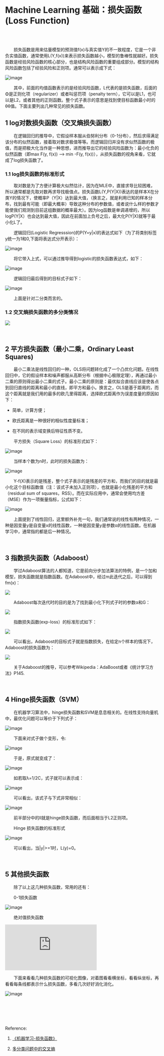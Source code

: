 # Machine Learning 基础：损失函数(Loss Function)


<br>
<br>

&emsp;&emsp;损失函数是用来估量模型的预测值f(x)与真实值Y的不一致程度，它是一个非负实值函数，通常使用L(Y,f(x))来表示损失函数越小，模型的鲁棒性就越好。损失函数是经验风险函数的核心部分，也是结构风险函数的重要组成部分。模型的结构风险函数包括了经验风险和正则项。通常可以表示成下式：

![image](http://upload-images.jianshu.io/upload_images/10947003-547334ddc8930fd7?imageMogr2/auto-orient/strip%7CimageView2/2/w/1240)

&emsp;&emsp;其中，前面的均值函数表示的是经验风险函数，L代表的是损失函数，后面的Φ是正则化项（regularizer）或者叫惩罚项（penalty term），它可以是L1，也可以是L2，或者其他的正则函数。整个式子表示的意思是找到使目标函数最小时的θθ值。下面主要列出几种常见的损失函数。
 
 
## 1 log对数损失函数（交叉熵损失函数）

&emsp;&emsp;在逻辑回归的推导中，它假设样本服从伯努利分布（0-1分布），然后求得满足该分布的似然函数，接着取对数求极值等等。而逻辑回归并没有求似然函数的极值，而是把极大化当作是一种思想，进而推导出它的经验风险函数为：最小化负的似然函数（即max F(y, f(x)) —-> min -F(y, f(x))），从损失函数的视角来看，它就成了log损失函数了。
 
### 1.1 log损失函数的标准形式

&emsp;&emsp;取对数是为了方便计算极大似然估计，因为在MLE中，直接求导比较困难，所以通常都是先取对数再求导找极值点。损失函数L(Y,P(Y|X))表达的是样本X在分类Y的情况下，使概率P（Y|X）达到最大值，（换言之，就是利用已知的样本分布，找到最有可能（即最大概率）导致这种分布的参数值，或者说什么样的参数才能使我们观测到目前这组数据的概率最大）。因为log函数是单调递增的，所以logP(Y|X）也会达到最大值，因此在前面加上负号之后，最大化P(Y|X)就等于最小化L了。

&emsp;&emsp;逻辑回归(Logistic Regresssion)的P(Y=y|x)的表达式如下（为了将类别标签y统一为1和0,下面将表达式分开表示）：

![image](http://upload-images.jianshu.io/upload_images/10947003-abb8c33ee284f6fa?imageMogr2/auto-orient/strip%7CimageView2/2/w/1240)

&emsp;&emsp;将它带入上式，可以通过推导得到logistic的损失函数表达式，如下：

![image](http://upload-images.jianshu.io/upload_images/10947003-374e622e2ead81a4?imageMogr2/auto-orient/strip%7CimageView2/2/w/1240)

&emsp;&emsp;逻辑回归最后得到的目标式子如下：

![image](http://upload-images.jianshu.io/upload_images/10947003-c325a14f33e0d2e1?imageMogr2/auto-orient/strip%7CimageView2/2/w/1240)

&emsp;&emsp;上面是针对二分类而言的。
 
### 1.2 交叉熵损失函数的多分类情况

![](http://www.zhihu.com/equation?tex=L+%3D+%5Cfrac%7B1%7D%7Bn%7D+%5Csum%5Climits+_%7BX%7D+%5Csum_%7Bi%3D1%7D%5EC+label%28i%29%5Clog+%28predict%28i%29%29)

<br>
 
## 2 平方损失函数（最小二乘，Ordinary Least Squares)

&emsp;&emsp;最小二乘法是线性回归的一种，OLS将问题转化成了一个凸优化问题。在线性回归中，它的假设样本和噪声都服从高斯分布（根据中心极限定理），再通过最小二乘的原则得出最小二乘的式子。最小二乘的原则是：最优拟合直线应该是使各点到回归直线的距离和最小的直线，即平方和最小。换言之，OLS是基于距离的，而这个距离就是我们用的最多的欧几里得距离，选择欧式距离作为误差度量的原因如下：        

- 简单，计算方便；

- 欧氏距离是一种很好的相似性度量标准；

- 在不同的表示域变换后特征性质不变。

&emsp;&emsp;平方损失（Square Loss）的标准形式如下：

![image](http://upload-images.jianshu.io/upload_images/10947003-1c9653833e193ba4?imageMogr2/auto-orient/strip%7CimageView2/2/w/1240)

&emsp;&emsp;当样本个数为n时，此时的损失函数为：

![image](http://upload-images.jianshu.io/upload_images/10947003-59695dcf7ab06bb7?imageMogr2/auto-orient/strip%7CimageView2/2/w/1240)

&emsp;&emsp;Y-f(X)表示的是残差，整个式子表示的是残差的平方和，而我们的目的就是最小化这个目标函数值（注：该式子未加入正则项），也就是最小化残差的平方和（residual sum of squares，RSS）。而在实际应用中，通常会使用均方差（MSE）作为一项衡量指标，公式如下：

![image](http://upload-images.jianshu.io/upload_images/10947003-bbe4c1c564a735ce?imageMogr2/auto-orient/strip%7CimageView2/2/w/1240)

&emsp;&emsp;上面提到了线性回归，这里额外补充一句，我们通常说的线性有两种情况，一种是因变量y是自变量x的线性函数，一种是因变量y是参数α的线性函数。在机器学习中，通常指的都是后一种情况。
 
<br>

## 3 指数损失函数（Adaboost）

&emsp;&emsp;学过Adaboost算法的人都知道，它是前向分步加法算法的特例，是一个加和模型，损失函数就是指数函数。在Adaboost中，经过m此迭代之后，可以得到fm(x)：

![](https://upload-images.jianshu.io/upload_images/10947003-eb1dcab896db9dc2.png?imageMogr2/auto-orient/strip%7CimageView2/2/w/400)

 
&emsp;&emsp;Adaboost每次迭代时的目的是为了找到最小化下列式子时的参数α和G：

![](https://upload-images.jianshu.io/upload_images/10947003-9a0183a44e14ba5b.png?imageMogr2/auto-orient/strip%7CimageView2/2/w/400)

 
&emsp;&emsp;指数损失函数(exp-loss）的标准形式如下：
 
![](https://upload-images.jianshu.io/upload_images/10947003-3fa54116fdc44320.png?imageMogr2/auto-orient/strip%7CimageView2/2/w/400)

 
&emsp;&emsp;可以看出，Adaboost的目标式子就是指数损失，在给定n个样本的情况下，Adaboost的损失函数为：
 
![](https://upload-images.jianshu.io/upload_images/10947003-6341f4a393e60d8f.png?imageMogr2/auto-orient/strip%7CimageView2/2/w/400)


&emsp;&emsp;关于Adaboost的推导，可以参考Wikipedia：AdaBoost或者《统计学习方法》P145.
 
<br>
 
## 4  Hinge损失函数（SVM）

&emsp;&emsp;在机器学习算法中，hinge损失函数和SVM是息息相关的。在线性支持向量机中，最优化问题可以等价于下列式子：

![image](http://upload-images.jianshu.io/upload_images/10947003-018c390dda92f7f0?imageMogr2/auto-orient/strip%7CimageView2/2/w/1240)

&emsp;&emsp;下面来对式子做个变形，令:

![image](http://upload-images.jianshu.io/upload_images/10947003-3168ebaeff9d9702?imageMogr2/auto-orient/strip%7CimageView2/2/w/1240)

&emsp;&emsp;于是，原式就变成了：

![image](http://upload-images.jianshu.io/upload_images/10947003-12b2dc4a5892b707?imageMogr2/auto-orient/strip%7CimageView2/2/w/1240)

&emsp;&emsp;如若取λ=1/2C，式子就可以表示成：

![image](http://upload-images.jianshu.io/upload_images/10947003-7adf942c09e0ee85?imageMogr2/auto-orient/strip%7CimageView2/2/w/1240)

&emsp;&emsp;可以看出，该式子与下式非常相似：


![image](http://upload-images.jianshu.io/upload_images/10947003-12597c6938669ea9?imageMogr2/auto-orient/strip%7CimageView2/2/w/1240)

&emsp;&emsp;前半部分中的ll就是hinge损失函数，而后面相当于L2正则项。
 
&emsp;&emsp;Hinge 损失函数的标准形式

![image](http://upload-images.jianshu.io/upload_images/10947003-05919ee764ee30af?imageMogr2/auto-orient/strip%7CimageView2/2/w/1240)

&emsp;&emsp;可以看出，当|y|>=1时，L(y)=0。
 
<br>
 
## 5 其他损失函数 

&emsp;&emsp;除了以上这几种损失函数，常用的还有：
 
&emsp;&emsp;0-1损失函数

![image](http://upload-images.jianshu.io/upload_images/10947003-80a9f052a7e6ee48?imageMogr2/auto-orient/strip)

&emsp;&emsp;绝对值损失函数

![](http://latex.codecogs.com/gif.latex?L%28Y%2C%20f%28X%29%29%20%3D%20%7CY-f%28X%29%7C)
 
&emsp;&emsp;下面来看看几种损失函数的可视化图像，对着图看看横坐标，看看纵坐标，再看看每条线都表示什么损失函数，多看几次好好消化消化。

![image](http://upload-images.jianshu.io/upload_images/10947003-79d168a59b8bd6f0?imageMogr2/auto-orient/strip%7CimageView2/2/w/1240)
 
<br>
<br>
<br>
<br>
 
Reference:

1. [《机器学习-损失函数》](http://www.csuldw.com/2016/03/26/2016-03-26-loss-function/)

2. [多分类问题中的交叉熵](https://blog.csdn.net/ccj_ok/article/details/78066619)